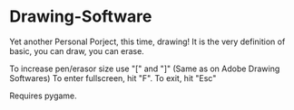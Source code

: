 # Drawing-Software

Yet another Personal Porject, this time, drawing! It is the very definition of basic, you can draw, you can erase.

To increase pen/erasor size use "[" and "]" (Same as on Adobe Drawing Softwares)
To enter fullscreen, hit "F". To exit, hit "Esc"

Requires pygame.

